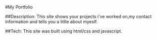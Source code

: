 #My Portfolio

##Description:
This site shows your projects i've worked on,my contact information and tells you a little about myeslf.

##Tech:
This site was built using html/css and javascript.